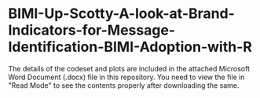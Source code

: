 # BIMI-Up-Scotty-A-look-at-Brand-Indicators-for-Message-Identification-BIMI-Adoption-with-R

The details of the codeset and plots are included in the attached Microsoft Word Document (.docx) file in this repository. 
You need to view the file in "Read Mode" to see the contents properly after downloading the same.
